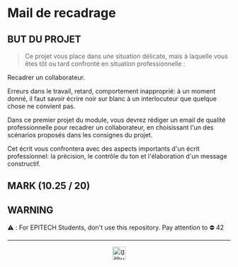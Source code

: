 # Mail de recadrage

## BUT DU PROJET

> Ce projet vous place dans une situation délicate, mais à laquelle vous êtes tôt ou tard confronté en situation professionnelle : 

Recadrer un collaborateur.

Erreurs dans le travail, retard, comportement inapproprié: à un moment donné, il faut savoir écrire noir sur blanc à un interlocuteur que quelque chose ne convient pas.

Dans ce premier projet du module, vous devrez rédiger un email de qualité professionnelle pour recadrer un collaborateur, en choisissant l'un des scénarios proposés dans les consignes du projet.

Cet écrit vous confrontera avec des aspects importants d'un écrit professionnel: la précision, le contrôle du ton et l'élaboration d'un message constructif.

## MARK (10.25 / 20)

## WARNING

:warning: : For EPITECH Students, don't use this repository. Pay attention to :no_entry: 42

---

<div align="center">

<a href="https://github.com/blacky-yg" target="_blank"><img src="https://cdn.jsdelivr.net/npm/simple-icons@3.0.1/icons/github.svg" alt="github.com" width="30"></a>

</div>
